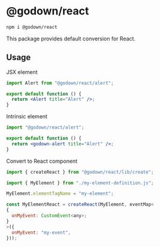 # @godown/react

```sh
npm i @godown/react
```

This package provides default conversion for React.

## Usage

JSX element

```jsx
import Alert from "@godown/react/alert";

export default function () {
  return <Alert title="Alert" />;
}
```

Intrinsic element

```jsx
import "@godown/react/alert";

export default function () {
  return <godown-alert title="Alert" />;
}
```

Convert to React component

```js
import { createReact } from "@godown/react/lib/create";

import { MyElement } from "./my-element-definition.js";

MyElement.elementTagName = "my-element";

const MyElementReact = createReact(MyElement, eventMap<
{
  onMyEvent: CustomEvent<any>;
}
>({
  onMyEvent: "my-event",
}));
```
